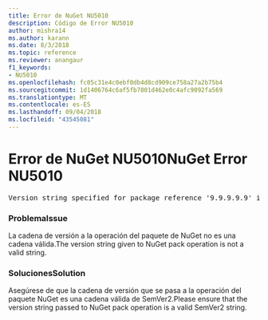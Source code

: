 ```yaml
---
title: Error de NuGet NU5010
description: Código de Error NU5010
author: mishra14
ms.author: karann
ms.date: 8/3/2018
ms.topic: reference
ms.reviewer: anangaur
f1_keywords:
- NU5010
ms.openlocfilehash: fc05c31e4c0ebf0db4d8cd909ce758a27a2b75b4
ms.sourcegitcommit: 1d1406764c6af5fb7801d462e0c4afc9092fa569
ms.translationtype: MT
ms.contentlocale: es-ES
ms.lasthandoff: 09/04/2018
ms.locfileid: "43545081"
---
```

# <a name="nuget-error-nu5010"></a><span data-ttu-id="93af1-103">Error de NuGet NU5010</span><span class="sxs-lookup"><span data-stu-id="93af1-103">NuGet Error NU5010</span></span>
<pre>Version string specified for package reference '9.9.9.9.9' is invalid.</pre>

### <a name="issue"></a><span data-ttu-id="93af1-104">Problema</span><span class="sxs-lookup"><span data-stu-id="93af1-104">Issue</span></span>

<span data-ttu-id="93af1-105">La cadena de versión a la operación del paquete de NuGet no es una cadena válida.</span><span class="sxs-lookup"><span data-stu-id="93af1-105">The version string given to NuGet pack operation is not a valid string.</span></span>


### <a name="solution"></a><span data-ttu-id="93af1-106">Soluciones</span><span class="sxs-lookup"><span data-stu-id="93af1-106">Solution</span></span>

<span data-ttu-id="93af1-107">Asegúrese de que la cadena de versión que se pasa a la operación del paquete NuGet es una cadena válida de SemVer2.</span><span class="sxs-lookup"><span data-stu-id="93af1-107">Please ensure that the version string passed to NuGet pack operation is a valid SemVer2 string.</span></span>

